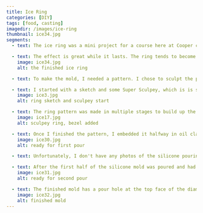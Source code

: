 ```yaml
---
title: Ice Ring
categories: [DIY]
tags: [food, casting]
imagedir: /images/ice-ring
thumbnail: ice34.jpg
segments:
  - text: The ice ring was a mini project for a course here at Cooper called Design and Prototyping; the objcetive was to make a two-part silicone mold for an interesting ice cube. I wrote a detailed tutorial for this project, which you can find on my Instructables page.

  - text: The effect is great while it lasts. The ring tends to become unrecognizable about a minute into its life in air at room temperature.
    image: ice34.jpg
    alt: the finished ice ring

  - text: To make the mold, I needed a pattern. I chose to sculpt the pattern by hand rather than model it in 3D CAD and rapid prototype it, because my design was small and simple enough to make with hand tools. I also figured that I could achieve a good surface finish more easily.

  - text: I started with a sketch and some Super Sculpey, which is is sold by the pound at fine art supply stores as well as craft stores.
    image: ice3.jpg
    alt: ring sketch and sculpey start

  - text: The ring pattern was made in multiple stages to build up the geometry more easily. 
    image: ice17.jpg
    alt: sculpey ring, bezel added

  - text: Once I finished the pattern, I embedded it halfway in oil clay, built up an acrylic box around it, and made some aligning features.
    image: ice30.jpg
    alt: ready for first pour

  - text: Unfortunately, I don't have any photos of the silicone pouring process itself, given the messiness of the procedure and the relatively short working time of the two-part mixture.

  - text: After the first half of the silicone mold was poured and had cured, I could invert the box, remove the oil clay, and pour the second half. 
    image: ice31.jpg
    alt: ready for second pour

  - text: The finished mold has a pour hole at the top face of the diamond. 
    image: ice32.jpg
    alt: finished mold
---
```


